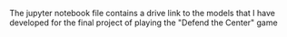 The jupyter notebook file contains a drive link to the models that I have developed for the final project of playing the "Defend the Center" game

